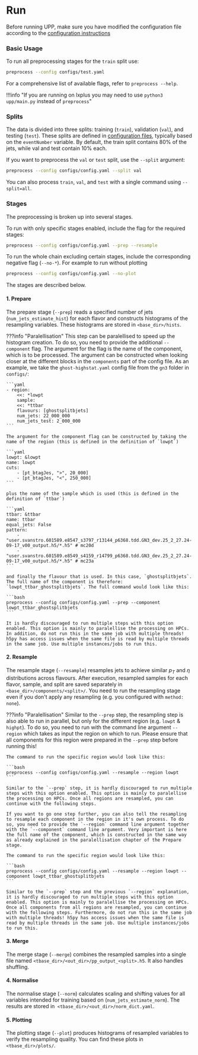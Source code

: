 # Run

Before running UPP, make sure you have modified the configuration file according to the [configuration instructions](configuration.md)


### Basic Usage 

To run all preprocessing stages for the `train` split use:

```bash
preprocess --config configs/test.yaml
```

For a comprehensive list of available flags, refer to `preprocess --help`.

!!!info "If you are running on lxplus you may need to use `python3 upp/main.py` instead of `preprocess`"

### Splits 

The data is divided into three splits: training (`train`), validation (`val`), and testing (`test`).
These splits are defined in [configuration files](configuration.md#global-cuts), typically based on the `eventNumber` variable.
By default, the train split contains 80% of the jets, while val and test contain 10% each.

If you want to preprocess the `val` or `test` split, use the `--split` argument:

```bash
preprocess --config configs/config.yaml --split val
```

You can also process `train`, `val`, and `test` with a single command using `--split=all`.

### Stages 

The preprocessing is broken up into several stages.

To run with only specific stages enabled, include the flag for the required stages:

```bash
preprocess --config configs/config.yaml --prep --resample
```

To run the whole chain excluding certain stages, include the corresponding negative flag (`--no-*`).
For example to run without plotting

```bash
preprocess --config configs/config.yaml --no-plot
```

The stages are described below.

#### 1. Prepare
The prepare stage (`--prep`) reads a specified number of jets (`num_jets_estimate_hist`) for each flavor and constructs histograms of the resampling variables.
These histograms are stored in `<base_dir>/hists`.

???info "Paralellisation"
    This step can be paralellised to speed up the histogram creation. To do so, you need to provide the additional `--component` flag. The argument for the flag is the name of the component, which is to be processed. The argument can be constructed when looking closer at the different blocks in the `components` part of the config file. As an example, we take the `ghost-highstat.yaml` config file from the `gn3` folder in `configs/`:

    ```yaml
    - region:
        <<: *lowpt
        sample:
        <<: *ttbar
        flavours: [ghostsplitbjets]
        num_jets: 22_000_000
        num_jets_test: 2_000_000
    ```

    The argument for the component flag can be constructed by taking the name of the region (this is defined in the definition of `lowpt`)

    ```yaml
    lowpt: &lowpt
    name: lowpt
    cuts:
        - [pt_btagJes, ">", 20_000]
        - [pt_btagJes, "<", 250_000]
    ```

    plus the name of the sample which is used (this is defined in the definition of `ttbar`)

    ```yaml
    ttbar: &ttbar
    name: ttbar
    equal_jets: False
    pattern:
        - "user.svanstro.601589.e8547_s3797_r13144_p6368.tdd.GN3_dev.25_2_27.24-09-17_v00_output.h5/*.h5" # mc20d
        - "user.svanstro.601589.e8549_s4159_r14799_p6368.tdd.GN3_dev.25_2_27.24-09-17_v00_output.h5/*.h5" # mc23a
    ```

    and finally the flavour that is used. In this case, `ghostsplitbjets`. The full name of the component is therefore: `lowpt_ttbar_ghostsplitbjets`. The full command would look like this:

    ```bash
    preprocess --config configs/config.yaml --prep --component lowpt_ttbar_ghostsplitbjets
    ```

    It is hardly discouraged to run multiple steps with this option enabled. This option is mainly to paralellise the processing on HPCs. In addition, do not run this in the same job with multiple threads! h5py has access issues when the same file is read by multiple threads in the same job. Use multiple instances/jobs to run this.

#### 2. Resample 
The resample stage (`--resample`) resamples jets to achieve similar $p_T$ and $\eta$ distributions across flavours.
After execution, resampled samples for each flavor, sample, and split are saved separately in `<base_dir>/components/<split>/`.
You need to run the resampling stage even if you don't apply any resampling (e.g. you configured with `method: none`).

???info "Paralellisation"
    Similar to the `--prep` step, the resampling step is also able to run in parallel, but only for the different region (e.g. `lowpt` & `highpt`). To do so, you need to run with the command line argument `--region` which takes as input the region on which to run. Please ensure that all components for this region were prepared in the `--prep` step before running this!

    The command to run the specific region would look like this:

    ```bash
    preprocess --config configs/config.yaml --resample --region lowpt
    ```

    Similar to the `--prep` step, it is hardly discouraged to run multiple steps with this option enabled. This option is mainly to paralellise the processing on HPCs. Once all regions are resampled, you can continue with the following steps.

    If you want to go one step further, you can also tell the resampling to resample each component in the region in it's own process. To do so, you need to provide the `--region` command line argument together with the `--component` command line argument. Very important is here the full name of the component, which is constructed in the same way as already explained in the paralellisation chapter of the Prepare stage.

    The command to run the specific region would look like this:

    ```bash
    preprocess --config configs/config.yaml --resample --region lowpt --component lowpt_ttbar_ghostsplitbjets
    ```

    Similar to the `--prep` step and the previous `--region` explanation, it is hardly discouraged to run multiple steps with this option enabled. This option is mainly to paralellise the processing on HPCs. Once all components from all regions are resampled, you can continue with the following steps. Furthermore, do not run this in the same job with multiple threads! h5py has access issues when the same file is read by multiple threads in the same job. Use multiple instances/jobs to run this.

#### 3. Merge 
The merge stage (`--merge`) combines the resampled samples into a single file named `<tbase_dir>/<out_dir>/pp_output_<split>.h5`.
It also handles shuffling.

#### 4. Normalise 
The normalise stage (`--norm`) calculates scaling and shifting values for all variables intended for training based on (`num_jets_estimate_norm`). The results are stored in` <tbase_dir>/<out_dir>/norm_dict.yaml`.

#### 5. Plotting 

The plotting stage (`--plot`) produces histograms of resampled variables to verify the resampling quality.
You can find these plots in `<tbase_dir>/plots/`.